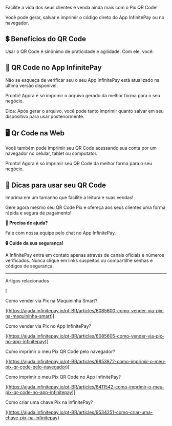 Facilite a vida dos seus clientes e venda ainda mais com o Pix QR Code!

Você pode gerar, salvar e imprimir o código direto do App InfinitePay ou no navegador.

## **💲 Benefícios do QR Code**

Usar o QR Code é sinônimo de praticidade e agilidade. Com ele, você:

## **📲 QR Code no App InfinitePay**

Não se esqueça de verificar seu o seu App InfinitePay está atualizado na última versão disponível.

Pronto! Agora é só imprimir o arquivo gerado da melhor forma para o seu negócio.

Dica: Após gerar o arquivo, você pode tanto imprimir quanto salvar em seu dispositivo para usar posteriormente.

## **🖥️ Qr Code na Web**

Você também pode imprimir seu QR Code acessando sua conta por um navegador no celular, tablet ou computator.

Pronto! Agora é só imprimir seu QR Code da melhor forma para o seu negócio.

## **🎯 Dicas para usar seu QR Code**

Imprima em um tamanho que facilite a leitura e suas vendas!

Gere agora mesmo seu QR Code Pix e ofereça aos seus clientes uma forma rápida e segura de pagamento!

**🔔 Precisa de ajuda?**

Fale com nossa equipe pelo chat no App InfinitePay.

**🔒 Cuide da sua segurança!**

A InfinitePay entra em contato apenas através de canais oficiais e números verificados. Nunca clique em links suspeitos ou compartilhe senhas e códigos de segurança.

___

Artigos relacionados

[

Como vender via Pix na Maquininha Smart?

](https://ajuda.infinitepay.io/pt-BR/articles/6085600-como-vender-via-pix-na-maquininha-smart)[

Como vender via Pix no App InfinitePay?

](https://ajuda.infinitepay.io/pt-BR/articles/6085605-como-vender-via-pix-no-app-infinitepay)[

Como imprimir o meu Pix QR Code pelo navegador?

](https://ajuda.infinitepay.io/pt-BR/articles/6853872-como-imprimir-o-meu-pix-qr-code-pelo-navegador)[

Como imprimir o meu Pix QR Code no App InfinitePay?

](https://ajuda.infinitepay.io/pt-BR/articles/8411542-como-imprimir-o-meu-pix-qr-code-no-app-infinitepay)[

Como criar uma chave Pix na InfinitePay?

](https://ajuda.infinitepay.io/pt-BR/articles/9534251-como-criar-uma-chave-pix-na-infinitepay)